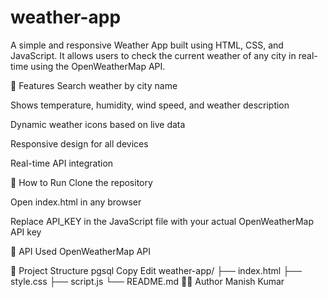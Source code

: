 ﻿# weather-app
A simple and responsive Weather App built using HTML, CSS, and JavaScript. It allows users to check the current weather of any city in real-time using the OpenWeatherMap API.

🔧 Features
Search weather by city name

Shows temperature, humidity, wind speed, and weather description

Dynamic weather icons based on live data

Responsive design for all devices

Real-time API integration

🚀 How to Run
Clone the repository

Open index.html in any browser

Replace API_KEY in the JavaScript file with your actual OpenWeatherMap API key

🔑 API Used
OpenWeatherMap API

📂 Project Structure
pgsql
Copy
Edit
weather-app/
├── index.html
├── style.css
├── script.js
└── README.md
🧑‍💻 Author
Manish Kumar

